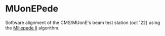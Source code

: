 # MUonEPede
Software alignment of the CMS/MUonE's beam test station (oct '22) using the [Millepede II](https://www.desy.de/~kleinwrt/MP2/doc/html/index.html) algorithm. 

